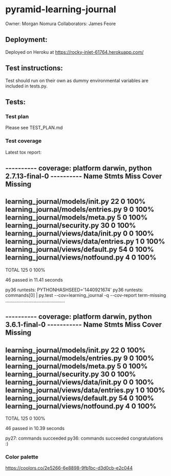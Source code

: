 # pyramid-learning-journal

Owner: Morgan Nomura
Collaborators: James Feore

## Deployment:
Deployed on Heroku at https://rocky-inlet-61764.herokuapp.com/

## Test instructions:
Test should run on their own as dummy environmental variables are included in tests.py.


## Tests:
### Test plan
Please see TEST_PLAN.md

### Test coverage
Latest tox report:

---------- coverage: platform darwin, python 2.7.13-final-0 ----------
Name                                      Stmts   Miss  Cover   Missing
-----------------------------------------------------------------------
learning_journal/models/__init__.py          22      0   100%
learning_journal/models/entries.py            9      0   100%
learning_journal/models/meta.py               5      0   100%
learning_journal/security.py                 30      0   100%
learning_journal/views/data/__init__.py       0      0   100%
learning_journal/views/data/entries.py        1      0   100%
learning_journal/views/default.py            54      0   100%
learning_journal/views/notfound.py            4      0   100%
-----------------------------------------------------------------------
TOTAL                                       125      0   100%

46 passed in 11.41 seconds


py36 runtests: PYTHONHASHSEED='1440921674'
py36 runtests: commands[0] | py.test --cov=learning_journal -q --cov-report term-missing
..............................................

---------- coverage: platform darwin, python 3.6.1-final-0 -----------
Name                                      Stmts   Miss  Cover   Missing
-----------------------------------------------------------------------
learning_journal/models/__init__.py          22      0   100%
learning_journal/models/entries.py            9      0   100%
learning_journal/models/meta.py               5      0   100%
learning_journal/security.py                 30      0   100%
learning_journal/views/data/__init__.py       0      0   100%
learning_journal/views/data/entries.py        1      0   100%
learning_journal/views/default.py            54      0   100%
learning_journal/views/notfound.py            4      0   100%
-----------------------------------------------------------------------
TOTAL                                       125      0   100%

46 passed in 10.39 seconds


  py27: commands succeeded
  py36: commands succeeded
  congratulations :)


### Color palette
https://coolors.co/2e5266-6e8898-9fb1bc-d3d0cb-e2c044